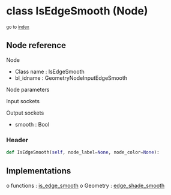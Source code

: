 # class IsEdgeSmooth (Node)

<sub>go to [index](/docs/index.md)</sub>

## Node reference

Node
 - Class name : IsEdgeSmooth
 - bl_idname : GeometryNodeInputEdgeSmooth

Node parameters

Input sockets

Output sockets
 - smooth : Bool

### Header

``` python
def IsEdgeSmooth(self, node_label=None, node_color=None):
```

## Implementations

o functions : [is_edge_smooth](/docs/GeoNodes_classes/is_edge_smooth.md)
o Geometry : [edge_shade_smooth](#edge_shade_smooth) 

